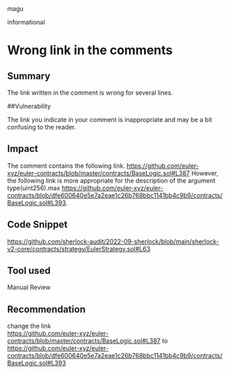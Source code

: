 magu

informational

# Wrong link in the comments

## Summary

The link written in the comment is wrong for several lines.

##Vulnerability

The link you indicate in your comment is inappropriate and may be a bit confusing to the reader.

## Impact

The comment contains the following link.
https://github.com/euler-xyz/euler-contracts/blob/master/contracts/BaseLogic.sol#L387
However, the following link is more appropriate for the description of the argument type(uint256).max
https://github.com/euler-xyz/euler-contracts/blob/dfe600640e5e7a2eae1c26b768bbc1141bb4c9b9/contracts/BaseLogic.sol#L393.

## Code Snippet

https://github.com/sherlock-audit/2022-09-sherlock/blob/main/sherlock-v2-core/contracts/strategy/EulerStrategy.sol#L63

## Tool used

Manual Review

## Recommendation
change the link  
https://github.com/euler-xyz/euler-contracts/blob/master/contracts/BaseLogic.sol#L387
 to
https://github.com/euler-xyz/euler-contracts/blob/dfe600640e5e7a2eae1c26b768bbc1141bb4c9b9/contracts/BaseLogic.sol#L393